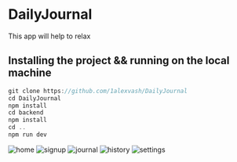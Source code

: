 # DailyJournal

This app will help to relax

## Installing the project && running on the local machine

```js
git clone https://github.com/1alexvash/DailyJournal
cd DailyJournal
npm install
cd backend
npm install
cd ..
npm run dev
```

![home](https://i.ibb.co/VNszQSP/1.png)
![signup](https://i.ibb.co/vh16y1B/2.png)
![journal](https://i.ibb.co/Y2DGf6P/3.png)
![history](https://i.ibb.co/0DZ09nB/4.png)
![settings](https://i.ibb.co/YBzv01m/5.png)
